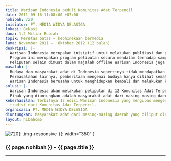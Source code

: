 ```yaml
---
title: Warisan Indonesia peduli Komunitas Adat Terpencil
date: 2011-09-16 11:08:00 +07:00
nohibah: 720
inisiator: PT. MEDIA WIDYA DELASIGA
lokasi: Bekasi
dana: 1,2 Miliar Rupiah
topik: Meretas batas – kebhinekaan bermedia
lama: November 2011 –  Oktober 2012 (12 bulan)
deskripsi: |-
  Warisan Indonesia merupakan inisiatif untuk melakukan publikasi dan pemaknaan ulang melalui reinterpretasi dan reposisi budaya Indonesia sejak tahun 2010. Selama ini pemberitaan mengenai budaya dan kebudayaan masyarakat indonesia masih sangat minim. Lahirnya Warisan Indonesia mendapatkan apresiasi positif dari pembaca peminat budaya dan pemerhati budaya.
  Program ini merupakan program peliputan secara mendalam terhadap sampling 12 komunitas  masyarakat Adat terpencil di Indonesia yang tersebar di Nusantara. Peliputan tidak hanya serta-merta mengenai kehidupan kulturalnya tetapi juga aspek sosiopolitiknya.
  Peliputan selain dimuat dalam majalah offline Warisan Indonesia juga akan dimuat adalah media online dan memanfaatkan facebook serta twitter untuk mendukung promo.
masalah: |-
  Budaya dan masyarakat adat di Indonesia sepertinya tidak mendapatkan perhatian oleh media massa di Indonesia. Pemberitaan mengenai kebudayaan hanya mendapatkan porsi yang minimal di media massa Indonesia. Sedangkan di pihak lain, media massa asing cukup rajin melakukan perburuan berita mengenai tradisi dan budaya di Indonesia.
  Permasalahan lainnya, pemberitaan mengenai budaya hanya dilihat semata-mata sebagai sebuah event ritual tanpa kemudian melihat adanya aspek sosiokultural masyarakat yang menghidupinya. Hal tersebut yang kemudian membuat kebudayaan hanya dilihat di tataran permukaan dan tidak mendalam sebagai sebuah pola pikir dan paradigma yang membentuk struktur sosial suatu masyarakat.
  Warisan Indonesia berusaha untuk menghidupkan kembali dan melakukan kodifikasi terhadap tradisi dan budaya masyarakat Indonesia yang tidak sekedar hanya melihat aspek ritual tetapi lebih mendalam sebagai sosiokultural masyarakat.
solusi: |-
  Warisan Indonesia akan melakukan peliputan di 12 Komunitas Adat Terpencil untuk mengangkat kembali tradisi dan aspek sosiokultural mereka dalam pemberitaan di Majalah Warisan Indonesia.
  Pihak yang diuntungkan adalah masyarakat adat dari masing-masing daerah yang diliput oleh Warisan Indonesia dan pemerintah daerah sasaran liputan.
keberhasilan: Terbitnya 12 edisi Warisan Indonesia yang mengupas mengenai budaya dan
  tradisi dari Komunitas Adat Terpencil.
organisasi: PT. MEDIA WIDYA DELASIGA
diuntungkan: Masyarakat adat dari masing-masing daerah yang diliput oleh Warisan Indonesia dan pemerintah daerah sasaran liputan. 
layout: hibahcmb
---
```


![720](/static/img/hibahcmb/720.png){: .img-responsive }{: width="350" }

### {{ page.nohibah }} - {{ page.title }}

---
